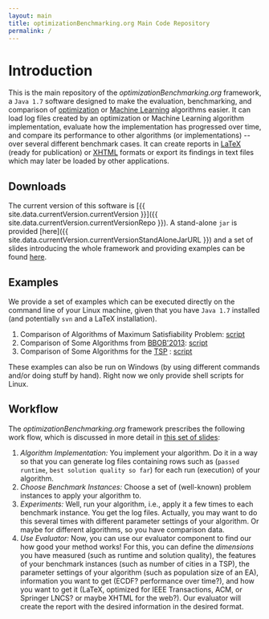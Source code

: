 ```yaml
---
layout: main
title: optimizationBenchmarking.org Main Code Repository
permalink: /
---
```


# Introduction
This is the main repository of the *optimizationBenchmarking.org* framework, a `Java 1.7` software designed
to make the evaluation, benchmarking, and comparison of [optimization](http://en.wikipedia.org/wiki/Mathematical_optimization) or
[Machine Learning](http://en.wikipedia.org/wiki/Machine_learning) algorithms easier.
It can load log files created by an optimization or Machine Learning algorithm implementation, evaluate
how the implementation has progressed over time, and compare its performance to other algorithms (or implementations) -- over several different benchmark cases.
It can create reports in [LaTeX](http://en.wikipedia.org/wiki/LaTeX) (ready for publication) or
[XHTML](http://en.wikipedia.org/wiki/XHTML) formats or export its findings in
text files which may later be loaded by other applications.


## Downloads
The current version of this software is [{{ site.data.currentVersion.currentVersion }}]({{ site.data.currentVersion.currentVersionRepo }}).
A stand-alone `jar` is provided [here]({{ site.data.currentVersion.currentVersionStandAloneJarURL }}) and
a set of slides introducing the whole framework and providing examples can be found
[here](http://github.com/optimizationBenchmarking/optimizationBenchmarking/raw/documentation/documents/evaluatorSlides/evaluatorSlides.pdf).

## Examples
We provide a set of examples which can be executed directly on the command line of
your Linux machine, given that you have `Java 1.7` installed (and potentially `svn` and
a LaTeX installation).

1. Comparison of Algorithms of Maximum Satisfiability Problem: [script](https://github.com/optimizationBenchmarking/optimizationBenchmarking/blob/documentation/examples/maxSat/make.sh)
2. Comparison of Some Algorithms from [BBOB'2013](http://coco.gforge.inria.fr/doku.php?id=bbob-2013): [script](https://github.com/optimizationBenchmarking/optimizationBenchmarking/blob/documentation/examples/bbob/make.sh)
3. Comparison of Some Algorithms for the [TSP](https://github.com/optimizationBenchmarking/tspSuite) : [script](https://github.com/optimizationBenchmarking/optimizationBenchmarking/blob/documentation/examples/tspSuite/make.sh)

These examples can also be run on Windows (by using different commands and/or doing stuff by hand). Right now we only provide shell scripts for Linux.

## Workflow
The *optimizationBenchmarking.org* framework prescribes the following work flow, which is discussed
in more detail in [this set of slides](http://github.com/optimizationBenchmarking/optimizationBenchmarking/raw/documentation/documents/evaluatorSlides/evaluatorSlides.pdf):

1. *Algorithm Implementation:* You implement your algorithm. Do it in a way so that you can generate
   log files containing rows such as (`passed runtime`, `best solution quality so far`) for each run (execution) of your algorithm.
2. *Choose Benchmark Instances:* Choose a set of (well-known) problem instances to apply your algorithm to.
3. *Experiments:* Well, run your algorithm, i.e., apply it a few times to each benchmark instance. You get the log files.
   Actually, you may want to do this several times with different parameter settings of your algorithm. Or maybe for different algorithms, so you have comparison data.
4. *Use Evaluator:* Now, you can use our evaluator component to find our how good your method works!
   For this, you can define the *dimensions* you have measured (such as runtime and solution quality),
   the features of your benchmark instances (such as number of cities in a TSP), the parameter settings
   of your algorithm (such as population size of an EA), information you want to get (ECDF? performance over time?),
   and how you want to get it (LaTeX, optimized for IEEE Transactions, ACM, or Springer LNCS? or maybe XHTML for the web?).
   Our evaluator will create the report with the desired information in the desired format.